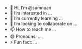 - 👋 Hi, I’m @sumnuan
- 👀 I’m interested in ...
- 🌱 I’m currently learning ...
- 💞️ I’m looking to collaborate on ...
- 📫 How to reach me ...
- 😄 Pronouns: ...
- ⚡ Fun fact: ...

<!---
sumnuan/sumnuan is a ✨ special ✨ repository because its `README.md` (this file) appears on your GitHub profile.
You can click the Preview link to take a look at your changes.
--->
